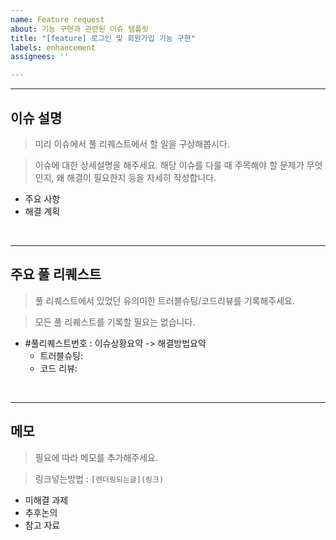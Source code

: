```yaml
---
name: Feature request
about: 기능 구현과 관련된 이슈 템플릿
title: "[feature] 로그인 및 회원가입 기능 구현"
labels: enhancement
assignees: ''

---
```


<!-- 이슈 제목 형식은 "[type] 제목"으로 통일합니다. -->
<!-- 사용하지 않는 항목은 지워주세요.-->

---

## 이슈 설명

> 미리 이슈에서 풀 리퀘스트에서 할 일을 구상해봅시다.

> 이슈에 대한 상세설명을 해주세요. 해당 이슈를 다룰 때 주목해야 할 문제가 무엇인지, 왜 해결이 필요한지 등을 자세히 작성합니다.

- 주요 사항
- 해결 계획

<br>

---

## 주요 풀 리퀘스트
> 풀 리퀘스트에서 있었던 유의미한 트러블슈팅/코드리뷰를 기록해주세요.

> 모든 풀 리퀘스트를 기록할 필요는 없습니다.

- #풀리퀘스트번호 : 이슈상황요약 -> 해결방법요약
  - 트러블슈팅: 
  - 코드 리뷰:

<br>

---

## 메모
> 필요에 따라 메모를 추가해주세요.

>링크넣는방법 : ```[렌더링되는글](링크)```

- 미해결 과제
- 추후논의
- 참고 자료
